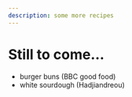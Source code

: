```yaml
---
description: some more recipes
---
```


# Still to come...

* burger buns \(BBC good food\)
* white sourdough \(Hadjiandreou\)




